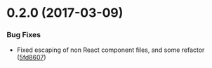 <a name="0.2.0"></a>
# 0.2.0 (2017-03-09)


### Bug Fixes

* Fixed escaping of non React component files, and some refactor ([5fd8607](https://github.com/sun1l/react-extract-component-meta/commit/5fd8607))



